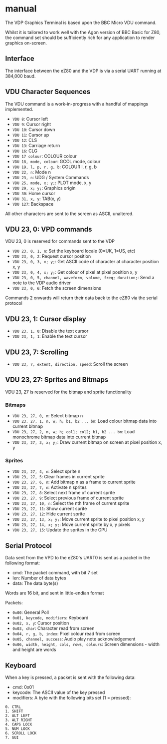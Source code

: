 # manual

The VDP Graphics Terminal is based upon the BBC Micro VDU command.

Whilst it is tailored to work well with the Agon version of BBC Basic for Z80, the command set should be sufficiently rich for any application to render graphics on-screen.

## Interface

The interface between the eZ80 and the VDP is via a serial UART running at 384,000 baud.

## VDU Character Sequences

The VDU command is a work-in-progress with a handful of mappings implemented.

- `VDU 8`: Cursor left
- `VDU 9`: Cursor right
- `VDU 10`: Cursor down
- `VDU 11`: Cursor up
- `VDU 12`: CLS
- `VDU 13`: Carriage return
- `VDU 16`: CLG
- `VDU 17 colour`: COLOUR colour
- `VDU 18, mode, colour`: GCOL mode, colour
- `VDU 19, l, p, r, g, b`: COLOUR l, r, g, b
- `VDU 22, n`: Mode n
- `VDU 23, n`: UDG / System Commands
- `VDU 25, mode, x; y;`: PLOT mode, x, y
- `VDU 29, x; y;`: Graphics origin
- `VDU 30`: Home cursor
- `VDU 31, x, y`: TAB(x, y)
- `VDU 127`: Backspace

All other characters are sent to the screen as ASCII, unaltered.

## VDU 23, 0: VPD commands

VDU 23, 0 is reserved for commands sent to the VDP

- `VDU 23, 0, 1, n`: Set the keyboard locale (0=UK, 1=US, etc) 
- `VDU 23, 0, 2`: Request cursor position
- `VDU 23, 0, 3, x; y;`: Get ASCII code of character at character position x, y
- `VDU 23, 0, 4, x; y;`: Get colour of pixel at pixel position x, y
- `VDU 23, 0, 5, channel, waveform, volume, freq; duration;`: Send a note to the VDP audio driver
- `VDU 23, 0, 6`: Fetch the screen dimensions 

Commands 2 onwards will return their data back to the eZ80 via the serial protocol

## VDU 23, 1: Cursor display

- `VDU 23, 1, 0`: Disable the text cursor
- `VDU 23, 1, 1`: Enable the text cursor

## VDU 23, 7: Scrolling

- `VDU 23, 7, extent, direction, speed`: Scroll the screen

## VDU 23, 27: Sprites and Bitmaps

VDU 23, 27 is reserved for the bitmap and sprite functionality

### Bitmaps

- `VDU 23, 27, 0, n`: Select bitmap n
- `VDU 23. 27, 1, n, w; h; b1, b2 ... bn`: Load colour bitmap data into current bitmap
- `VDU 23, 27, 2, n, w; h; col1; col2; b1, b2 ... bn`: Load monochrome bitmap data into current bitmap
- `VDU 23, 27, 3, x; y;`: Draw current bitmap on screen at pixel position x, y

### Sprites

- `VDU 23, 27, 4, n`: Select sprite n
- `VDU 23, 27, 5`: Clear frames in current sprite
- `VDU 23, 27, 6, n`: Add bitmap n as a frame to current sprite
- `VDU 23, 27, 7, n`: Activate n sprites
- `VDU 23, 27, 8`: Select next frame of current sprite
- `VDU 23, 27, 9`: Select previous frame of current sprite
- `VDU 23, 27, 10, n`: Select the nth frame of current sprite
- `VDU 23, 27, 11`: Show current sprite
- `VDU 23, 27, 12`: Hide current sprite
- `VDU 23, 27, 13, x; y;`: Move current sprite to pixel position x, y
- `VDU 23, 27, 14, x; y;`: Move current sprite by x, y pixels
- `VDU 23, 27, 15`: Update the sprites in the GPU

## Serial Protocol

Data sent from the VPD to the eZ80's UART0 is sent as a packet in the following format:

- cmd: The packet command, with bit 7 set
- len: Number of data bytes
- data: The data byte(s)

Words are 16 bit, and sent in little-endian format

Packets:

- `0x00`: General Poll
- `0x01, keycode, modifiers`: Keyboard
- `0x02, x, y`: Cursor position
- `0x03, char`: Character read from screen
- `0x04, r, g, b, index`: Pixel colour read from screen
- `0x05, channel, success`: Audio play note acknowledgement
- `0x06, width, height, cols, rows, colours`: Screen dimensions - width and height are words

## Keyboard

When a key is pressed, a packet is sent with the following data:
- cmd: 0x01
- keycode: The ASCII value of the key pressed
- modifiers: A byte with the following bits set (1 = pressed):
```
0. CTRL
1. SHIFT
2. ALT LEFT
3. ALT RIGHT
4. CAPS LOCK
5. NUM LOCK
6. SCROLL LOCK
7. GUI
```